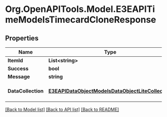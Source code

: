 
# Org.OpenAPITools.Model.E3EAPITimeModelsTimecardCloneResponse

## Properties

Name | Type | Description | Notes
------------ | ------------- | ------------- | -------------
**ItemId** | **List&lt;string&gt;** |  | [optional] 
**Success** | **bool** |  | [optional] 
**Message** | **string** |  | [optional] 
**DataCollection** | [**E3EAPIDataObjectModelsDataObjectLiteCollection**](E3EAPIDataObjectModelsDataObjectLiteCollection.md) | Gets or sets the DataCollection. | [optional] 

[[Back to Model list]](../README.md#documentation-for-models)
[[Back to API list]](../README.md#documentation-for-api-endpoints)
[[Back to README]](../README.md)

